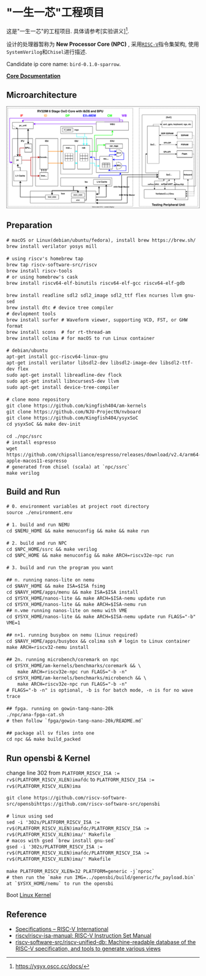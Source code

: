 # "一生一芯"工程项目

这是"一生一芯"的工程项目. 具体请参考[实验讲义][^lecture note].

[^lecture note]: https://ysyx.oscc.cc/docs/

设计的处理器暂称为 **New Processor Core (NPC)** , 采用[`RISC-V`][RISC-V]指令集架构, 使用`SystemVerilog`和`Chisel`进行描述.

Candidate ip core name: `bird-0.1.0-sparrow`.

[RISC-V]: https://riscv.org/

**[Core Documentation](./docs/README.md)**

## Microarchitecture

![](./docs/assets/npc-rv32im-o3-pipeline.svg)

## Preparation

```shell
# macOS or Linux(debian/ubuntu/fedora), install brew https://brew.sh/
brew install verilator yosys mill

# using riscv's homebrew tap
brew tap riscv-software-src/riscv
brew install riscv-tools
# or using homebrew's cask
brew install riscv64-elf-binutils riscv64-elf-gcc riscv64-elf-gdb

brew install readline sdl2 sdl2_image sdl2_ttf flex ncurses llvm gnu-sed
brew install dtc # device tree compiler
# devlopment tools
brew install surfer # Waveform viewer, supporting VCD, FST, or GHW format
brew install scons  # for rt-thread-am
brew install colima # for macOS to run Linux container

# debian/ubuntu
apt-get install gcc-riscv64-linux-gnu
apt-get install verilator libsdl2-dev libsdl2-image-dev libsdl2-ttf-dev flex
sudo apt-get install libreadline-dev flock
sudo apt-get install libncurses5-dev llvm
sudo apt-get install device-tree-compiler

# clone mono repository
git clone https://github.com/kingfish404/am-kernels
git clone https://github.com/NJU-ProjectN/nvboard
git clone https://github.com/Kingfish404/ysyxSoC
cd ysyxSoC && make dev-init

cd ./npc/ssrc
# install espresso
wget https://github.com/chipsalliance/espresso/releases/download/v2.4/arm64-apple-macos11-espresso
# generated from chisel (scala) at `npc/ssrc`
make verilog
```

## Build and Run

```shell
# 0. environment variables at project root directory
source ./environment.env

# 1. build and run NEMU
cd $NEMU_HOME && make menuconfig && make && make run

# 2. build and run NPC
cd $NPC_HOME/ssrc && make verilog
cd $NPC_HOME && make menuconfig && make ARCH=riscv32e-npc run

# 3. build and run the program you want

## n. running nanos-lite on nemu
cd $NAVY_HOME && make ISA=$ISA fsimg
cd $NAVY_HOME/apps/menu && make ISA=$ISA install
cd $YSYX_HOME/nanos-lite && make ARCH=$ISA-nemu update run
cd $YSYX_HOME/nanos-lite && make ARCH=$ISA-nemu run
## n.vme running nanos-lite on nemu with VME
cd $YSYX_HOME/nanos-lite && make ARCH=$ISA-nemu update run FLAGS="-b" VME=1

## n+1. running busybox on nemu (Linux required)
cd $NAVY_HOME/apps/busybox && colima ssh # login to Linux container
make ARCH=riscv32-nemu install

## 2n. running microbench/coremark on npc
cd $YSYX_HOME/am-kernels/benchmarks/coremark && \
    make ARCH=riscv32e-npc run FLAGS="-b -n"
cd $YSYX_HOME/am-kernels/benchmarks/microbench && \
    make ARCH=riscv32e-npc run FLAGS="-b -n"
# FLAGS="-b -n" is optional, -b is for batch mode, -n is for no wave trace

## fpga. running on gowin-tang-nano-20k
./npc/ana-fpga-cat.sh
# then follow `fpga/gowin-tang-nano-20k/README.md`

## package all sv files into one
cd npc && make build_packed
```

## Run opensbi & Kernel

change line 302 from `PLATFORM_RISCV_ISA := rv$(PLATFORM_RISCV_XLEN)imafdc` to `PLATFORM_RISCV_ISA := rv$(PLATFORM_RISCV_XLEN)ima`
```shell
git clone https://github.com/riscv-software-src/opensbihttps://github.com/riscv-software-src/opensbi

# linux using sed
sed -i '302s/PLATFORM_RISCV_ISA := rv$(PLATFORM_RISCV_XLEN)imafdc/PLATFORM_RISCV_ISA := rv$(PLATFORM_RISCV_XLEN)ima/' Makefile
# macos with gsed `brew install gnu-sed`
gsed -i '302s/PLATFORM_RISCV_ISA := rv$(PLATFORM_RISCV_XLEN)imafdc/PLATFORM_RISCV_ISA := rv$(PLATFORM_RISCV_XLEN)ima/' Makefile

make PLATFORM_RISCV_XLEN=32 PLATFORM=generic -j`nproc`
# then run the `make run IMG=../opensbi/build/generic/fw_payload.bin` at `$YSYX_HOME/nemu` to run the opensbi
```

Boot [Linux Kernel](./docs/linux_kernel.md)

## Reference

- [Specifications – RISC-V International](https://riscv.org/technical/specifications/)
- [riscv/riscv-isa-manual: RISC-V Instruction Set Manual](https://github.com/riscv/riscv-isa-manual)
- [riscv-software-src/riscv-unified-db: Machine-readable database of the RISC-V specification, and tools to generate various views](https://github.com/riscv-software-src/riscv-unified-db)
